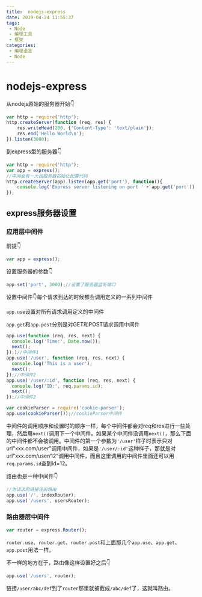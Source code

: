 ```yaml
---
title:  nodejs-express
date: 2019-04-24 11:55:37
tags: 
 - Node
 - 编程工具
 - 框架
categories: 
 - 编程语言
 - Node
---
```

# nodejs-express

从nodejs原始的服务器开始👇

```javascript
var http = require('http');
http.createServer(function (req, res) {
    res.writeHead(200, {'Content-Type': 'text/plain'});
    res.end('Hello World\n');
}).listen(3000);
```

到express型的服务器👇

```javascript
var http = require('http');
var app = express();
//中间会有一大段服务器初始化配置代码
http.createServer(app).listen(app.get('port'), function(){
    console.log('Express server listening on port ' + app.get('port'));
});
```

## express服务器设置

### 应用层中间件

前提👇

```javascript
var app = express();
```

设置服务器的参数👇

```javascript
app.set('port', 3000);//设置了服务器监听端口
```

设置中间件👇每个请求到达的时候都会调用定义的一系列中间件

`app.use`设置对所有请求调用定义的中间件

`app.get`和`app.post`分别是对GET和POST请求调用中间件

```javascript
app.use(function (req, res, next) {
  console.log('Time:', Date.now());
  next();
});)//中间件1
app.use('/user', function (req, res, next) {
  console.log('This is a user');
  next();
});//中间件2
app.use('/user/:id', function (req, res, next) {
  console.log('ID:', req.params.id);
  next();
});//中间件2

var cookieParser = require('cookie-parser');
app.use(cookieParser());//cookieParser中间件
```

中间件的调用顺序和设置时的顺序一样，每个中间件都会对req和res进行一些处理，然后用`next()`调用下一个中间件。如果某个中间件没调用`next()`，那么下面的中间件都不会被调用。中间件的第一个参数为`'/user'`样子时表示只对url"xxx.com/user"调用中间件，如果是`'/user/:id'`这种样子，那就是对url"xxx.com/user/12"调用中间件，而且这里调用的中间件里面还可以用`req.params.id`查到id=12。

路由也是一种中间件👇

```javascript
//为请求的链接注册路由
app.use('/', indexRouter);
app.use('/users', usersRouter);
```

### 路由器层中间件

```javascript
var router = express.Router();
```

`router.use`、`router.get`、`router.post`和上面那几个`app.use`、`app.get`、`app.post`用法一样。

不一样的地方在于，路由像这样设置好之后👇

```javascript
app.use('/users', router);
```

链接`/user/abc/def`到了`router`那里就被截成`/abc/def`了，这就叫路由。